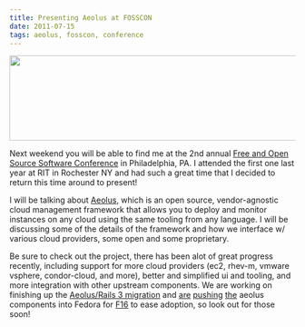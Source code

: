 ```yaml
---
title: Presenting Aeolus at FOSSCON
date: 2011-07-15
tags: aeolus, fosscon, conference
---
```


<img src="http://www.fosscon.org/images/banner.png" style="width: 700px; height: 150px;" />

Next weekend you will be able to find me at the 2nd annual <a href="http://fosscon.org">Free and Open Source Software Conference</a> in Philadelphia, PA. I attended the first one last year at RIT in Rochester NY and had such a great time that I decided to return this time around to present!

I will be talking about <a href="http://aeolusproject.org">Aeolus</a>, which is an open source, vendor-agnostic cloud management framework that allows you to deploy and monitor instances on any cloud using the same tooling from any language. I will be discussing some of the details of the framework and how we interface w/ various cloud providers, some open and some proprietary.

Be sure to check out the project, there has been alot of great progress recently, including support for more cloud providers (ec2, rhev-m, vmware vsphere, condor-cloud, and more), better and simplified ui and tooling, and more integration with other upstream components. We are working on finishing up the <a href="http://mo.morsi.org/blog/node/331">Aeolus/Rails 3 migration</a> and <a href="https://bugzilla.redhat.com/show_bug.cgi?id=721069">are</a> <a href="https://bugzilla.redhat.com/show_bug.cgi?id=721078">pushing</a> <a href="https://bugzilla.redhat.com/show_bug.cgi?id=721066">the</a> aeolus components into Fedora for <a href="https://fedoraproject.org/wiki/Features/Aeolus_Conductor">F16</a> to ease adoption, so look out for those soon!
